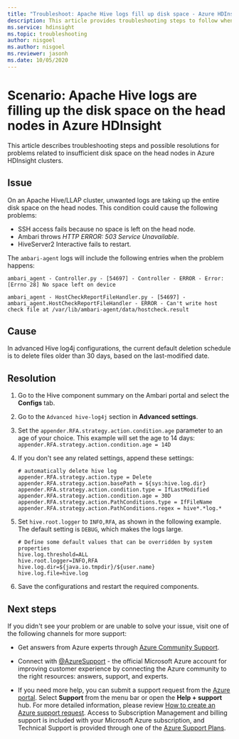 ```yaml
---
title: "Troubleshoot: Apache Hive logs fill up disk space - Azure HDInsight"
description: This article provides troubleshooting steps to follow when Apache Hive logs are filling up the disk space on the head nodes in Azure HDInsight.
ms.service: hdinsight
ms.topic: troubleshooting
author: nisgoel
ms.author: nisgoel
ms.reviewer: jasonh
ms.date: 10/05/2020
---
```


# Scenario: Apache Hive logs are filling up the disk space on the head nodes in Azure HDInsight

This article describes troubleshooting steps and possible resolutions for problems related to insufficient disk space on the head nodes in Azure HDInsight clusters.

## Issue

On an Apache Hive/LLAP cluster, unwanted logs are taking up the entire disk space on the head nodes. This condition could cause the following problems:

- SSH access fails because no space is left on the head node.
- Ambari throws *HTTP ERROR: 503 Service Unavailable*.
- HiveServer2 Interactive fails to restart.

The `ambari-agent` logs will include the following entries when the problem happens:
```
ambari_agent - Controller.py - [54697] - Controller - ERROR - Error:[Errno 28] No space left on device
```
```
ambari_agent - HostCheckReportFileHandler.py - [54697] - ambari_agent.HostCheckReportFileHandler - ERROR - Can't write host check file at /var/lib/ambari-agent/data/hostcheck.result
```

## Cause

In advanced Hive log4j configurations, the current default deletion schedule is to delete files older than 30 days, based on the last-modified date.

## Resolution

1. Go to the Hive component summary on the Ambari portal and select the **Configs** tab.

2. Go to the `Advanced hive-log4j` section in **Advanced settings**.

3. Set the `appender.RFA.strategy.action.condition.age` parameter to an age of your choice. This example will set the age to 14 days: `appender.RFA.strategy.action.condition.age = 14D`

4. If you don't see any related settings, append these settings:
    ```
    # automatically delete hive log
    appender.RFA.strategy.action.type = Delete
    appender.RFA.strategy.action.basePath = ${sys:hive.log.dir}
    appender.RFA.strategy.action.condition.type = IfLastModified
    appender.RFA.strategy.action.condition.age = 30D
    appender.RFA.strategy.action.PathConditions.type = IfFileName
    appender.RFA.strategy.action.PathConditions.regex = hive*.*log.*
    ```

5. Set `hive.root.logger` to `INFO,RFA`, as shown in the following example. The default setting is `DEBUG`, which makes the logs large.

    ```
    # Define some default values that can be overridden by system properties
    hive.log.threshold=ALL
    hive.root.logger=INFO,RFA
    hive.log.dir=${java.io.tmpdir}/${user.name}
    hive.log.file=hive.log
    ```

6. Save the configurations and restart the required components.

## Next steps

If you didn't see your problem or are unable to solve your issue, visit one of the following channels for more support:

* Get answers from Azure experts through [Azure Community Support](https://azure.microsoft.com/support/community/).

* Connect with [@AzureSupport](https://twitter.com/azuresupport) - the official Microsoft Azure account for improving customer experience by connecting the Azure community to the right resources: answers, support, and experts.

* If you need more help, you can submit a support request from the [Azure portal](https://portal.azure.com/?#blade/Microsoft_Azure_Support/HelpAndSupportBlade/). Select **Support** from the menu bar or open the **Help + support** hub. For more detailed information, please review [How to create an Azure support request](../../azure-portal/supportability/how-to-create-azure-support-request.md). Access to Subscription Management and billing support is included with your Microsoft Azure subscription, and Technical Support is provided through one of the [Azure Support Plans](https://azure.microsoft.com/support/plans/).
